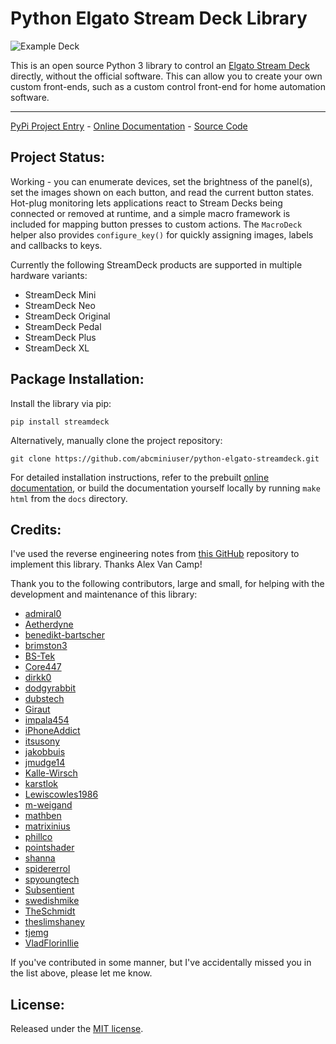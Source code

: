 # Python Elgato Stream Deck Library

![Example Deck](ExampleDeck.jpg)

This is an open source Python 3 library to control an
[Elgato Stream Deck](https://www.elgato.com/en/gaming/stream-deck) directly,
without the official software. This can allow you to create your own custom
front-ends, such as a custom control front-end for home automation software.

_________________

[PyPi Project Entry](https://pypi.org/project/streamdeck/) - [Online Documentation](https://python-elgato-streamdeck.readthedocs.io) - [Source Code](https://github.com/abcminiuser/python-elgato-streamdeck)


## Project Status:

Working - you can enumerate devices, set the brightness of the panel(s), set
the images shown on each button, and read the current button states.
Hot-plug monitoring lets applications react to Stream Decks being connected or
removed at runtime, and a simple macro framework is included for mapping
button presses to custom actions. The ``MacroDeck`` helper also provides
``configure_key()`` for quickly assigning images, labels and callbacks to keys.

Currently the following StreamDeck products are supported in multiple hardware
variants:

* StreamDeck Mini
* StreamDeck Neo
* StreamDeck Original
* StreamDeck Pedal
* StreamDeck Plus
* StreamDeck XL

## Package Installation:

Install the library via pip:

```
pip install streamdeck
```

Alternatively, manually clone the project repository:

```
git clone https://github.com/abcminiuser/python-elgato-streamdeck.git
```

For detailed installation instructions, refer to the prebuilt
[online documentation](https://python-elgato-streamdeck.readthedocs.io), or
build the documentation yourself locally by running `make html` from the `docs`
directory.


## Credits:

I've used the reverse engineering notes from
[this GitHub](https://github.com/alvancamp/node-elgato-stream-deck/blob/master/NOTES.md)
repository to implement this library. Thanks Alex Van Camp!

Thank you to the following contributors, large and small, for helping with the
development and maintenance of this library:

- [admiral0](https://github.com/admiral0)
- [Aetherdyne](https://github.com/Aetherdyne)
- [benedikt-bartscher](https://github.com/benedikt-bartscher)
- [brimston3](https://github.com/brimston3)
- [BS-Tek](https://github.com/BS-Tek)
- [Core447](https://github.com/Core447)
- [dirkk0](https://github.com/dirkk0)
- [dodgyrabbit](https://github.com/dodgyrabbit)
- [dubstech](https://github.com/dubstech)
- [Giraut](https://github.com/Giraut)
- [impala454](https://github.com/impala454)
- [iPhoneAddict](https://github.com/iPhoneAddict)
- [itsusony](https://github.com/itsusony)
- [jakobbuis](https://github.com/jakobbuis)
- [jmudge14](https://github.com/jmudge14)
- [Kalle-Wirsch](https://github.com/Kalle-Wirsch)
- [karstlok](https://github.com/karstlok)
- [Lewiscowles1986](https://github.com/Lewiscowles1986)
- [m-weigand](https://github.com/m-weigand)
- [mathben](https://github.com/mathben)
- [matrixinius](https://github.com/matrixinius)
- [phillco](https://github.com/phillco)
- [pointshader](https://github.com/pointshader)
- [shanna](https://github.com/shanna)
- [spidererrol](https://github.com/Spidererrol)
- [spyoungtech](https://github.com/spyoungtech)
- [Subsentient](https://github.com/Subsentient)
- [swedishmike](https://github.com/swedishmike)
- [TheSchmidt](https://github.com/TheSchmidt)
- [theslimshaney](https://github.com/theslimshaney)
- [tjemg](https://github.com/tjemg)
- [VladFlorinIlie](https://github.com/VladFlorinIlie)

If you've contributed in some manner, but I've accidentally missed you in the
list above, please let me know.


## License:

Released under the [MIT license](LICENSE).
